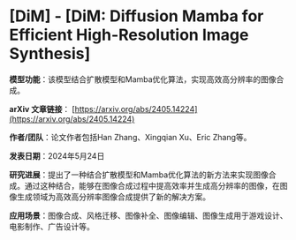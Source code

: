 # [DiM] - [DiM: Diffusion Mamba for Efficient High-Resolution Image Synthesis]

**模型功能**：该模型结合扩散模型和Mamba优化算法，实现高效高分辨率的图像合成。

**arXiv 文章链接**：
[https://arxiv.org/abs/2405.14224](https://arxiv.org/abs/2405.14224)

**作者/团队**：论文作者包括Han Zhang、Xingqian Xu、Eric Zhang等。

**发表日期**：2024年5月24日

**研究进展**：提出了一种结合扩散模型和Mamba优化算法的新方法来实现图像合成。通过这种结合，能够在图像合成过程中提高效率并生成高分辨率的图像，在图像生成领域为高效高分辨率图像合成提供了新的解决方案。

**应用场景**：图像合成、风格迁移、图像补全、图像编辑、图像生成用于游戏设计、电影制作、广告设计等。